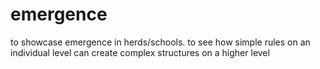# emergence
to showcase emergence in herds/schools. to see how simple rules on an individual level can create complex structures on a higher level
